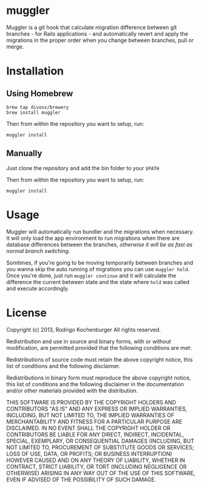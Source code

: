 muggler
=======

Muggler is a git hook that calculate migration difference between git branches - for Rails applications - and 
automatically revert and apply the migrations in the proper order when you change between branches, pull or merge.

Installation
============

Using Homebrew
--------------

```
brew tap divoxx/brewery
brew install muggler
```

Then from within the repository you want to setup, run:

```
muggler install
```

Manually
--------

Just clone the repository and add the bin folder to your `$PATH`

Then from within the repository you want to setup, run:

```
muggler install
```

Usage
=====

Muggler will automatically run bundler and the migrations when necessary. It will only load the app environment to 
run migrations when there are database differences between the branches, *otherwise it will be as fast as normal 
branch switching*.

Somtimes, if you're going to be moving temporarily between branches and you wanna skip the auto running of migrations
you can use `muggler hold`. Once you're done, just run `muggler continue` and it will calculate the difference the 
current between state and the state where `hold` was called and execute accordingly.

License
=======

Copyright (c) 2013, Rodrigo Kochenburger
All rights reserved.

Redistribution and use in source and binary forms, with or without modification,
are permitted provided that the following conditions are met:

  Redistributions of source code must retain the above copyright notice, this
  list of conditions and the following disclaimer.

  Redistributions in binary form must reproduce the above copyright notice, this
  list of conditions and the following disclaimer in the documentation and/or
  other materials provided with the distribution.

THIS SOFTWARE IS PROVIDED BY THE COPYRIGHT HOLDERS AND CONTRIBUTORS "AS IS" AND
ANY EXPRESS OR IMPLIED WARRANTIES, INCLUDING, BUT NOT LIMITED TO, THE IMPLIED
WARRANTIES OF MERCHANTABILITY AND FITNESS FOR A PARTICULAR PURPOSE ARE
DISCLAIMED. IN NO EVENT SHALL THE COPYRIGHT HOLDER OR CONTRIBUTORS BE LIABLE FOR
ANY DIRECT, INDIRECT, INCIDENTAL, SPECIAL, EXEMPLARY, OR CONSEQUENTIAL DAMAGES
(INCLUDING, BUT NOT LIMITED TO, PROCUREMENT OF SUBSTITUTE GOODS OR SERVICES;
LOSS OF USE, DATA, OR PROFITS; OR BUSINESS INTERRUPTION) HOWEVER CAUSED AND ON
ANY THEORY OF LIABILITY, WHETHER IN CONTRACT, STRICT LIABILITY, OR TORT
(INCLUDING NEGLIGENCE OR OTHERWISE) ARISING IN ANY WAY OUT OF THE USE OF THIS
SOFTWARE, EVEN IF ADVISED OF THE POSSIBILITY OF SUCH DAMAGE.
